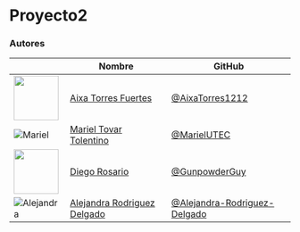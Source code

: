 # Proyecto2

### Autores

|                                                                             | Nombre                                                                   | GitHub                                                     |
| --------------------------------------------------------------------------- | ------------------------------------------------------------------------ | ---------------------------------------------------------- |
| <img src="https://github.com/AixaTorres1212.png" width="80"/>               | [Aixa Torres Fuertes](https://github.com/AixaTorres1212)                 | [@AixaTorres1212](https://github.com/AixaTorres1212)       |
| ![Mariel](https://github.com/MarielUTEC.png?size=50)                        | [Mariel Tovar Tolentino](https://github.com/MarielUTEC)                  | [@MarielUTEC](https://github.com/MarielUTEC)               |
| <img src="https://github.com/GunpowderGuy.png" width="80"/>                 | [Diego Rosario](https://github.com/GunpowderGuy)                         | [@GunpowderGuy](https://github.com/GunpowderGuy)           |
| ![Alejandra](https://github.com/Alejandra-Rodriguez-Delgado.png?size=50)    | [Alejandra Rodriguez Delgado](https://github.com/Alejandra-Rodriguez-Delgado)| [@Alejandra-Rodriguez-Delgado](https://github.com/Alejandra-Rodriguez-Delgado)   |
